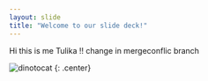 ```yaml
---
layout: slide
title: "Welcome to our slide deck!"
---
```



Hi this is me Tulika !! change in mergeconflic branch


![dinotocat](https://octodex.github.com/images/dinotocat.png)
{: .center}

